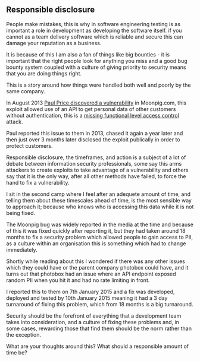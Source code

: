## Responsible disclosure 

People make mistakes, this is why in software engineering testing is as important a role in development as developing the software itself.  if you cannot as a team delivery software which is reliable and secure this can damage your reputation as a business.  

It is because of this I am also a fan of things like big bounties - it is important that the right people look for anything you miss and a good bug bounty system coupled with a culture of giving priority to security means that you are doing things right. 

This is a story around how things were handled both well and poorly by the same company.

In August 2013 [Paul Price discovered a vulnerability](http://www.darkport.co.uk/moonpig-vulnerability/) in Moonpig.com, this exploit allowed use of an API to get personal data of other customers without authentication, this is a [missing functional level access control](https://www.owasp.org/index.php/Top_10_2013-A7-Missing_Function_Level_Access_Control) attack. 

Paul reported this issue to them in 2013, chased it again a year later and then just over 3 months later disclosed the exploit publically in order to protect customers. 

Responsible disclosure, the timeframes, and action is a subject of a lot of debate between information security professionals, some say this arms attackers to create exploits to take advantage of a vulnerability and others say that it is the only way, after all other methods have failed, to force the hand to fix a vulnerability.  

I sit in the second camp where I feel after an adequete amount of time, and telling them about these timescales ahead of time, is the most sensible way to approach it; because who knows who is accessing this data while it is not being fixed.  

The Moonpig bug was widely reported in the media at the time and because of this it was fixed quickly after reporting it, but they had taken around 18 months to fix a security problem which allowed people to gain access to PII, as a culture within an organisation this is something which had to change immediately.  

Shortly while reading about this I wondered if there was any other issues which they could have or the parent company photobox could have, and it turns out that photobox had an issue where an API endpoint exposed random PII when you hit it and had no rate limiting in front.  

I reported this to them on 7th January 2015 and a fix was developed, deployed and tested by 10th January 2015 meaning it had a 3 day turnaround of fixing this problem, which from 18 months is a big turnaround.  

Security should be the forefront of everything that a development team takes into consideration, and a culture of fixing these problems and, in some cases, rewarding those that find them should be the norm rather than the exception.  

What are your thoughts around this? What should a responsible amount of time be?